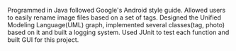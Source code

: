 Programmed in Java followed Google's Android style guide.
Allowed users to easily rename image files based on a set of tags.
Designed the Unified Modeling Language(UML) graph, implemented several classes(tag, photo) based on it and built a logging system.
Used JUnit to test each function and built GUI for this project.
